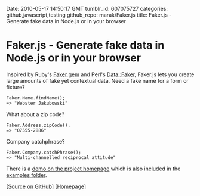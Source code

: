 Date: 2010-05-17 14:50:17 GMT
tumblr_id: 607075727
categories: github,javascript,testing
github_repo: marak/Faker.js
title: Faker.js - Generate fake data in Node.js or in your browser

# Faker.js - Generate fake data in Node.js or in your browser

Inspired by Ruby's [Faker gem](http://faker.rubyforge.org) and Perl's [Data::Faker](http://search.cpan.org/~jasonk/Data-Faker-0.07/lib/Data/Faker.pm), Faker.js lets you create large amounts of fake yet contextual data. Need a fake name for a form or fixture?

    Faker.Name.findName();
    => "Webster Jakubowski"

What about a zip code?

    Faker.Address.zipCode();
    => "07555-2886"

Company catchphrase?

    Faker.Company.catchPhrase();
    => "Multi-channelled reciprocal attitude"

There is a [demo on the project homepage](http://maraksquires.com/Faker.js/) which is also included in the [examples folder](http://github.com/Marak/Faker.js/blob/master/examples/index.html).

[[Source on GitHub](http://github.com/marak/Faker.js)] [[Homepage](http://maraksquires.com/Faker.js/)]
